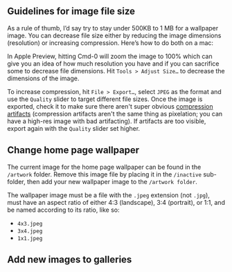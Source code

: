 ## Guidelines for image file size

As a rule of thumb, I’d say try to stay under 500KB to 1 MB for a wallpaper image. You can decrease file size either by reducing the image dimensions (resolution) or increasing compression. Here’s how to do both on a mac:

In Apple Preview, hitting Cmd-0 will zoom the image to 100% which can give you an idea of how much resolution you have and if you can sacrifice some to decrease file dimensions. Hit `Tools > Adjust Size…` to decrease the dimensions of the image.

To increase compression, hit `File > Export…`, select `JPEG` as the format and use the `Quality` slider to target different file sizes. Once the image is exported, check it to make sure there aren't super obvious [compression artifacts](https://external-content.duckduckgo.com/iu/?u=https%3A%2F%2Ftechterms.com%2Fimg%2Fxl%2Fartifact_1543.png&f=1&nofb=1&ipt=7cee300beb5f2a79c7ab6bc4e254e57e9dd81e4b977887cb6b0cd73c5ccc8d3e&ipo=images) (compression artifacts aren't the same thing as pixelation; you can have a high-res image with bad artifacting). If artifacts are too visible, export again with the `Quality` slider set higher.


## Change home page wallpaper

The current image for the home page wallpaper can be found in the `/artwork` folder. Remove this image file by placing it in the `/inactive` sub-folder, then add your new wallpaper image to the `/artwork folder`.

The wallpaper image must be a file with the `.jpeg` extension (not `.jpg`), must have an aspect ratio of either 4:3 (landscape), 3:4 (portrait), or 1:1, and be named according to its ratio, like so:

- `4x3.jpeg`
- `3x4.jpeg`
- `1x1.jpeg`

## Add new images to galleries


